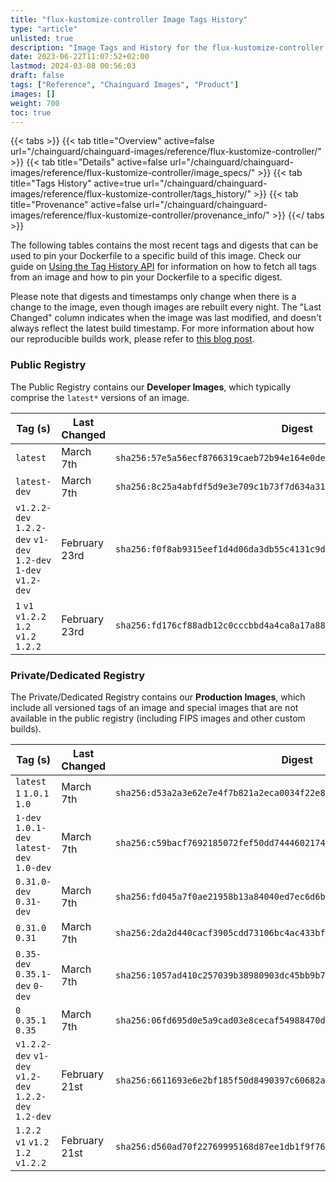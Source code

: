 ```yaml
---
title: "flux-kustomize-controller Image Tags History"
type: "article"
unlisted: true
description: "Image Tags and History for the flux-kustomize-controller Chainguard Image"
date: 2023-06-22T11:07:52+02:00
lastmod: 2024-03-08 00:56:03
draft: false
tags: ["Reference", "Chainguard Images", "Product"]
images: []
weight: 700
toc: true
---
```


{{< tabs >}}
{{< tab title="Overview" active=false url="/chainguard/chainguard-images/reference/flux-kustomize-controller/" >}}
{{< tab title="Details" active=false url="/chainguard/chainguard-images/reference/flux-kustomize-controller/image_specs/" >}}
{{< tab title="Tags History" active=true url="/chainguard/chainguard-images/reference/flux-kustomize-controller/tags_history/" >}}
{{< tab title="Provenance" active=false url="/chainguard/chainguard-images/reference/flux-kustomize-controller/provenance_info/" >}}
{{</ tabs >}}

The following tables contains the most recent tags and digests that can be used to pin your Dockerfile to a specific build of this image. Check our guide on [Using the Tag History API](/chainguard/chainguard-images/using-the-tag-history-api/) for information on how to fetch all tags from an image and how to pin your Dockerfile to a specific digest.

Please note that digests and timestamps only change when there is a change to the image, even though images are rebuilt every night. The "Last Changed" column indicates when the image was last modified, and doesn't always reflect the latest build timestamp. For more information about how our reproducible builds work, please refer to [this blog post](https://www.chainguard.dev/unchained/reproducing-chainguards-reproducible-image-builds).

### Public Registry
The Public Registry contains our **Developer Images**, which typically comprise the `latest*` versions of an image.

| Tag (s)                                                         | Last Changed  | Digest                                                                    |
|-----------------------------------------------------------------|---------------|---------------------------------------------------------------------------|
|  `latest`                                                       | March 7th     | `sha256:57e5a56ecf8766319caeb72b94e164e0de1788a05dc550c3d9d0cac0f17664aa` |
|  `latest-dev`                                                   | March 7th     | `sha256:8c25a4abfdf5d9e3e709c1b73f7d634a31bd04ce3d5154c8375348faf8b99dd4` |
|  `v1.2.2-dev` `1.2.2-dev` `v1-dev` `1.2-dev` `1-dev` `v1.2-dev` | February 23rd | `sha256:f0f8ab9315eef1d4d06da3db55c4131c9d2d4e8ec1f61a148910abad4bc16706` |
|  `1` `v1` `v1.2.2` `1.2` `v1.2` `1.2.2`                         | February 23rd | `sha256:fd176cf88adb12c0cccbbd4a4ca8a17a8872970ba4600d5d42c6bd1626309277` |


### Private/Dedicated Registry
The Private/Dedicated Registry contains our **Production Images**, which include all versioned tags of an image and special images that are not available in the public registry (including FIPS images and other custom builds).

| Tag (s)                                                 | Last Changed  | Digest                                                                    |
|---------------------------------------------------------|---------------|---------------------------------------------------------------------------|
|  `latest` `1` `1.0.1` `1.0`                             | March 7th     | `sha256:d53a2a3e62e7e4f7b821a2eca0034f22e82a903967279497342f99530d80c6b6` |
|  `1-dev` `1.0.1-dev` `latest-dev` `1.0-dev`             | March 7th     | `sha256:c59bacf7692185072fef50dd744460217407adbfff02fd13aedd3929c69f712c` |
|  `0.31.0-dev` `0.31-dev`                                | March 7th     | `sha256:fd045a7f0ae21958b13a84040ed7ec6d6b566893569c3650093ffaa117a24fa1` |
|  `0.31.0` `0.31`                                        | March 7th     | `sha256:2da2d440cacf3905cdd73106bc4ac433bf4f670f5239d0c5ecdf631b974aaabb` |
|  `0.35-dev` `0.35.1-dev` `0-dev`                        | March 7th     | `sha256:1057ad410c257039b38980903dc45bb9b7539a7a2b30d6e8fb105fc958270092` |
|  `0` `0.35.1` `0.35`                                    | March 7th     | `sha256:06fd695d0e5a9cad03e8cecaf54988470df703cd00284cd5f7a7977e562a86b1` |
|  `v1.2.2-dev` `v1-dev` `v1.2-dev` `1.2.2-dev` `1.2-dev` | February 21st | `sha256:6611693e6e2bf185f50d8490397c60682aa2f46193b24b598f5f3efe0dbe1cd3` |
|  `1.2.2` `v1` `v1.2` `1.2` `v1.2.2`                     | February 21st | `sha256:d560ad70f22769995168d87ee1db1f9f760aebd40ca0edb194658c820ee9ace1` |

